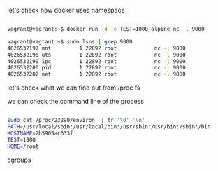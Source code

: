 let's check how docker uses namespace

```bash

vagrant@vagrant:~$ docker run -d -e TEST=1000 alpine nc -l 9000

vagrant@vagrant:~$ sudo lsns | grep 9000
4026532197 mnt         1 22892 root            nc -l 9000
4026532198 uts         1 22892 root            nc -l 9000
4026532199 ipc         1 22892 root            nc -l 9000
4026532200 pid         1 22892 root            nc -l 9000
4026532202 net         1 22892 root            nc -l 9000
```

let's check what we can find out from /proc fs

we can check the command line of the process

```bash

sudo cat /proc/23290/environ  | tr '\0' '\n'
PATH=/usr/local/sbin:/usr/local/bin:/usr/sbin:/usr/bin:/sbin:/bin
HOSTNAME=2b5905ac633f
TEST=1000
HOME=/root

```

[cgroups](../../02-cgroups/README.md)